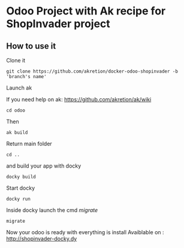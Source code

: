 # Odoo Project with Ak recipe for ShopInvader project 

## How to use it

Clone it

```
git clone https://github.com/akretion/docker-odoo-shopinvader -b 'branch's name'
```


Launch ak

If you need help on ak: https://github.com/akretion/ak/wiki


```
cd odoo
```

Then 

```
ak build
```
Return main folder

```
cd ..
```
and build your app with docky

```
docky build
```

Start docky

```
docky run
```

Inside docky launch the cmd *migrate*

```
migrate
```

Now your odoo is ready with everything is install
Avaiblable on : http://shopinvader-docky.dy

